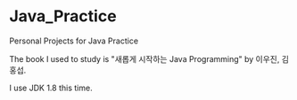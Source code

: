# Java_Practice

Personal Projects for Java Practice

The book I used to study is "새롭게 시작하는 Java Programming" by 이우진, 김홍섭.

I use JDK 1.8 this time.
